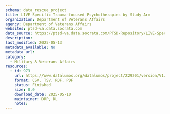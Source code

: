 ```yaml
---
schema: data_rescue_project 
title: LIVE-Specific Trauma-focused Psychotherapies by Study Arm
organization: Department of Veterans Affairs
agency: Department of Veterans Affairs
websites: ptsd-va.data.socrata.com
data_source: https://ptsd-va.data.socrata.com/PTSD-Repository/LIVE-Specific-Trauma-focused-Psychotherapies-by-St/ga6w-cjsi
description: 
last_modified: 2025-05-13
metadata_available: No
metadata_url: 
category:
  - Military & Veterans Affairs 
resources:
  - id: 973
    url: https://www.datalumos.org/datalumos/project/229201/version/V1/view
    format: CSV, TSV, RDF, PDF
    status: Finished
    size: 0.0
    download_date: 2025-05-10
    maintainer: DRP, DL
    notes: 
---
```

